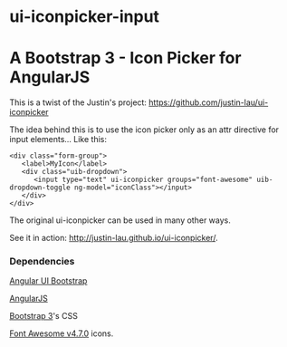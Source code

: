 # ui-iconpicker-input
# A Bootstrap 3 - Icon Picker for AngularJS #

This is a twist of the Justin's project: https://github.com/justin-lau/ui-iconpicker

The idea behind this is to use the icon picker only as an attr directive for input elements... Like this: 

```
<div class="form-group">
   <label>MyIcon</label>
   <div class="uib-dropdown">
      <input type="text" ui-iconpicker groups="font-awesome" uib-dropdown-toggle ng-model="iconClass"></input>
   </div>
</div>
```

The original ui-iconpicker can be used in many other ways. 

See it in action: http://justin-lau.github.io/ui-iconpicker/.

### Dependencies ###

[Angular UI Bootstrap](http://angular-ui.github.io/bootstrap/)

[AngularJS](https://angularjs.org/)

[Bootstrap 3](https://getbootstrap.com/docs/3.3/)'s CSS

[Font Awesome v4.7.0](https://fontawesome.com/v4.7.0/) icons.
